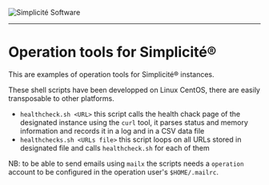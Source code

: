 ![Simplicit&eacute; Software](https://www.simplicite.io/resources/logos/logo250.png)
***

Operation tools for Simplicit&eacute;&reg;
===============================================

This are examples of operation tools for Simplicit&eacute;&reg; instances.

These shell scripts have been developped on Linux CentOS, there are easily transposable to other platforms.

* `healthcheck.sh <URL>` this script calls the health chack page of the designated instance using the `curl` tool, it parses status and memory information and records it in a log and in a CSV data file
* `healthchecks.sh <URLs file>` this script loops on all URLs stored in designated file and calls `healthcheck.sh` for each of them

NB: to be able to send emails using `mailx` the scripts needs a `operation` account to be configured in the operation user's `$HOME/.mailrc`.
